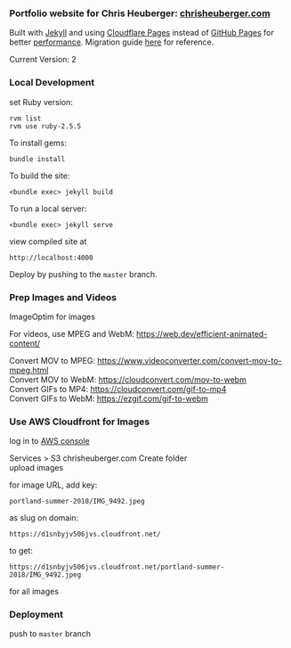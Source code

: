 ### Portfolio website for Chris Heuberger: [chrisheuberger.com](https://www.chrisheuberger.com)

Built with [Jekyll](https://jekyllrb.com/) and using [Cloudflare Pages](https://developers.cloudflare.com/pages) instead of [GitHub Pages](https://pages.github.com/) for better [performance](https://www.youtube.com/watch?v=TteAQq25_Ns). Migration guide [here](https://developers.cloudflare.com/pages/migrations/migrating-jekyll-from-github-pages/) for reference.

Current Version: 2

### Local Development

set Ruby version:
```
rvm list  
rvm use ruby-2.5.5
```

To install gems:
```
bundle install
```

To build the site:
```
<bundle exec> jekyll build
```

To run a local server:
```
<bundle exec> jekyll serve
```

view compiled site at
```
http://localhost:4000
```

Deploy by pushing to the `master` branch.

### Prep Images and Videos

ImageOptim for images

For videos, use MPEG and WebM: https://web.dev/efficient-animated-content/

Convert MOV to MPEG: https://www.videoconverter.com/convert-mov-to-mpeg.html  
Convert MOV to WebM: https://cloudconvert.com/mov-to-webm  
Convert GIFs to MP4: https://cloudconvert.com/gif-to-mp4  
Convert GIFs to WebM: https://ezgif.com/gif-to-webm


### Use AWS Cloudfront for Images

log in to [AWS console](https://console.aws.amazon.com/)

Services > S3
chrisheuberger.com
Create folder  
upload images  

for image URL, add key:  
```
portland-summer-2018/IMG_9492.jpeg
```

as slug on domain:
```
https://d1snbyjv506jvs.cloudfront.net/
```

to get:
```
https://d1snbyjv506jvs.cloudfront.net/portland-summer-2018/IMG_9492.jpeg
```

for all images

### Deployment

push to `master` branch
